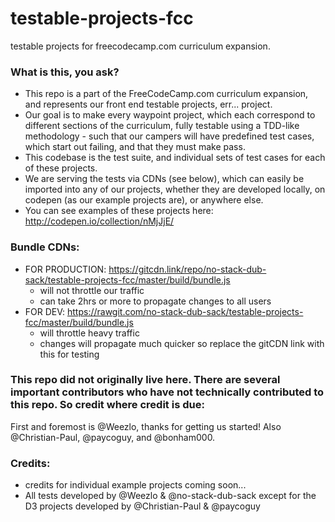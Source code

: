 # testable-projects-fcc
testable projects for freecodecamp.com curriculum expansion.

### What is this, you ask?
- This repo is a part of the FreeCodeCamp.com curriculum expansion, and represents our front end testable projects, err... project.
- Our goal is to make every waypoint project, which each correspond to different sections of the curriculum, fully testable using a TDD-like methodology - such that our campers will have predefined test cases, which start out failing, and that they must make pass. 
- This codebase is the test suite, and individual sets of test cases for each of these projects. 
- We are serving the tests via CDNs (see below), which can easily be imported into any of our projects, whether they are developed locally, on codepen (as our example projects are), or anywhere else. 
- You can see examples of these projects here: http://codepen.io/collection/nMjJjE/

### Bundle CDNs:
- FOR PRODUCTION: https://gitcdn.link/repo/no-stack-dub-sack/testable-projects-fcc/master/build/bundle.js
  - will not throttle our traffic
  - can take 2hrs or more to propagate changes to all users
- FOR DEV: https://rawgit.com/no-stack-dub-sack/testable-projects-fcc/master/build/bundle.js
  - will throttle heavy traffic
  - changes will propagate much quicker so replace the gitCDN link with this for testing 

### This repo did not originally live here. There are several important contributors who have not technically contributed to this repo. So credit where credit is due:
First and foremost is @Weezlo, thanks for getting us started! Also @Christian-Paul, @paycoguy, and @bonham000. 

### Credits:
- credits for individual example projects coming soon...
- All tests developed by @Weezlo & @no-stack-dub-sack except for the D3 projects developed by @Christian-Paul & @paycoguy
